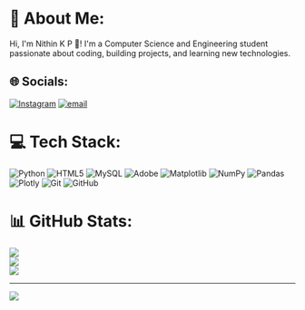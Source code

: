 # 💫 About Me:
Hi, I'm Nithin K P 👋! I'm a Computer Science and Engineering student passionate about coding, building projects, and learning new technologies. 


## 🌐 Socials:
[![Instagram](https://img.shields.io/badge/Instagram-%23E4405F.svg?logo=Instagram&logoColor=white)](https://instagram.com/nithin_somaiah) [![email](https://img.shields.io/badge/Email-D14836?logo=gmail&logoColor=white)](mailto:nithinkp0212@gmail.com) 

# 💻 Tech Stack:
![Python](https://img.shields.io/badge/python-3670A0?style=for-the-badge&logo=python&logoColor=ffdd54) ![HTML5](https://img.shields.io/badge/html5-%23E34F26.svg?style=for-the-badge&logo=html5&logoColor=white) ![MySQL](https://img.shields.io/badge/mysql-4479A1.svg?style=for-the-badge&logo=mysql&logoColor=white) ![Adobe](https://img.shields.io/badge/adobe-%23FF0000.svg?style=for-the-badge&logo=adobe&logoColor=white) ![Matplotlib](https://img.shields.io/badge/Matplotlib-%23ffffff.svg?style=for-the-badge&logo=Matplotlib&logoColor=black) ![NumPy](https://img.shields.io/badge/numpy-%23013243.svg?style=for-the-badge&logo=numpy&logoColor=white) ![Pandas](https://img.shields.io/badge/pandas-%23150458.svg?style=for-the-badge&logo=pandas&logoColor=white) ![Plotly](https://img.shields.io/badge/Plotly-%233F4F75.svg?style=for-the-badge&logo=plotly&logoColor=white) ![Git](https://img.shields.io/badge/git-%23F05033.svg?style=for-the-badge&logo=git&logoColor=white) ![GitHub](https://img.shields.io/badge/github-%23121011.svg?style=for-the-badge&logo=github&logoColor=white)
# 📊 GitHub Stats:
![](https://github-readme-stats.vercel.app/api?username=NithinGowda02&theme=nightowl&hide_border=false&include_all_commits=false&count_private=true)<br/>
![](https://nirzak-streak-stats.vercel.app/?user=NithinGowda02&theme=nightowl&hide_border=false)<br/>
![](https://github-readme-stats.vercel.app/api/top-langs/?username=NithinGowda02&theme=nightowl&hide_border=false&include_all_commits=false&count_private=true&layout=compact)

---
[![](https://visitcount.itsvg.in/api?id=NithinGowda02&icon=0&color=0)](https://visitcount.itsvg.in)

<!-- Proudly created with GPRM ( https://gprm.itsvg.in ) -->
